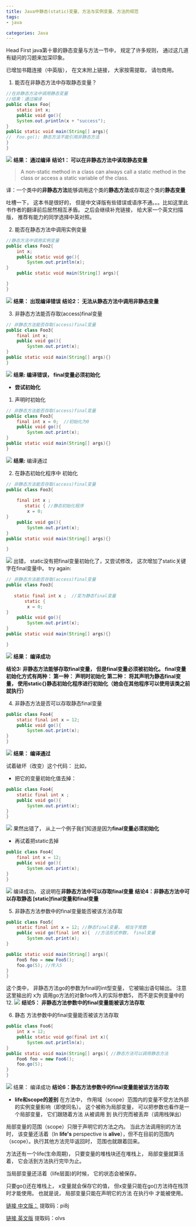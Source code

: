 ```yaml
---
title: Java中静态(static)变量、方法与实例变量、方法的规范
tags:
- java

categories: Java
---
```



Head First java第十章的静态变量与方法一节中， 规定了许多规则， 通过这几道有疑问的习题来加深印象。

已增加书籍连接（中英版）， 在文末附上链接， 大家按需提取， 请勿商用。

1. 能否在非静态方法中存取静态变量？
```java
//在非静态方法中调用静态变量
//结果：通过编译
public class Foo{
    static int x;
    public void go(){
	System.out.println(x + "success");
}
public static void main(String[] args){
//	Foo.go(); 静态方法不能引用非静态方法
}
}
```
![](https://img-blog.csdnimg.cn/20190129220155138.png)
**结果： 通过编译**
**结论1： 可以在非静态方法中读取静态变量**

> A non-static method in a class can always call a static method in the class or access a static variable of the class.

译：一个类中的**非静态方法**能够调用这个类的**静态方法**或存取这个类的**静态变量**

吐槽一下， 这本书是很好的， 但是中文译版有些错误或语序不通。。。比如这里此书作者的翻译前后居然相互矛盾。
之后会继续补充链接， 给大家一个英文扫描版， 推荐有能力的同学选择中英对照。

2. 能否在静态方法中调用实例变量
```java
//静态方法中调用实例变量
public class Foo2{
    int x;
    public static void go(){
        System.out.println(x);
}
    public static void main(String[] args){

}
}
```
![](https://img-blog.csdnimg.cn/20190129221508213.png)
**结果： 出现编译错误**
**结论2： 无法从静态方法中调用非静态变量**

3.  非静态方法能否存取(access)final变量
```java
// 非静态方法能否存取(access)final变量
public class Foo3{
    final int x;
    public void go(){
        System.out.print(x);
}
public static void main(String[] args){}
}
```
![](https://img-blog.csdnimg.cn/20190129222705355.png)
**结果: 编译错误， final变量必须初始化**
- **尝试初始化**
1. 声明时初始化
```java
// 非静态方法能否存取(access)final变量
public class Foo3{
    final int x = 0;  //初始化为0
    public void go(){
        System.out.print(x);
}
public static void main(String[] args){}
}
```
![](https://img-blog.csdnimg.cn/20190129223031163.png)
**结果:** 编译通过

2. 在静态初始化程序中 初始化
```java
// 非静态方法能否存取(access)final变量
public class Foo3{
 
    final int x ;
       static { //静态初始化程序
        x = 0;
}
    public void go(){
        System.out.print(x);
}
public static void main(String[] args){}

}
```
![](https://img-blog.csdnimg.cn/20190129223517288.png)
出错， static没有把final变量初始化了，又尝试修改， 这次增加了static关键字在final变量中。
try again:
```java
// 非静态方法能否存取(access)final变量
public class Foo3{
 
   static final int x ;  //变为静态final变量
       static {
        x = 0;
}
    public void go(){
        System.out.print(x);
}
public static void main(String[] args){}

}
```
![](https://img-blog.csdnimg.cn/2019012922395150.png)
**结果： 编译成功**

**结论3: 非静态方法能够存取final变量， 但是final变量必须被初始化。 final变量初始化方式有两种：
第一种： 声明时初始化
第二种： 将其声明为静态final变量， 使用static{}静态初始化程序进行初始化（她会在其他程序可以使用该类之前就执行）**

4. 非静态方法是否可以存取静态final变量
```java
public class Foo4{
    static final int x = 12;
    public void go(){
        System.out.print(x);
}
}
```
![](https://img-blog.csdnimg.cn/20190129224836892.png)
**结果： 编译通过**

试着破坏（改变）这个代码：
比如， 
- 把它的变量初始化值去掉：
```java
public class Foo4{
    static final int x ;
    public void go(){
        System.out.print(x);
}
}
```
![](https://img-blog.csdnimg.cn/20190129225013264.png)
果然出错了， 从上一个例子我们知道是因为**final变量必须初始化**
- 再试着把static去掉
```java
public class Foo4{
    final int x = 12;
    public void go(){
        System.out.print(x);
}
}
```
![](https://img-blog.csdnimg.cn/20190129225228266.png)
编译成功， 这说明在**非静态方法中可以存取final变量**
**结论4：非静态方法中可以存取静态 [static]final变量和final变量**

5. 非静态方法参数中的final变量能否被该方法存取
```java
public class Foo5{
    static final int x = 12; //静态final变量， 相当于常数
    public void go(final int x){  //方法形式参数， final变量
        System.out.print(x);
}

public static void main(String[] args){
    Foo5 foo = new Foo5();
    foo.go(5); //传入5
}
}
```
这个类中， 非静态方法go的参数为final的int型变量， 它被输出语句输出。
注意这里输出的 x为 调用go方法的对象foo传入的实际参数5， 而不是实例变量中的12.
![](https://img-blog.csdnimg.cn/201901292304488.png)
**结论5： 非静态方法参数中的final变量能被该方法存取**

6. 静态 方法参数中的final变量能否被该方法存取
```java
public class Foo6{
    int x = 12;
    public static void go(final int x){ 
        System.out.println(x);  
}
public static void main(String[] args){ //静态方法可以调用静态方法
    Foo6 foo = new Foo6();
    foo.go(5);
}
}
```

![](https://img-blog.csdnimg.cn/20190129231008281.png)
结果： 编译成功
**结论6：静态方法参数中的final变量能被该方法存取**

- **life和scope的差别**
在方法中， 
作用域（scope）范围内的变量不受方法外部的实例变量影响（即使同名）。 这个被称为局部变量， 可以把参数也看作是一个局部变量， 它们跟随着方法 从被调用 到 执行完而被丢弃（调用栈弹出）

局部变量的范围（scope）只限于声明它的方法之内。 当此方法调用别的方法时， 该变量还活着（In **life's** perspective is **alive**），但不在目前的范围内（scope）。执行其他方法完毕返回时， 范围也就跟着回来。

方法还有一个life(生命周期)， 只要变量的堆栈块还在堆栈上， 局部变量就算活着， 它会活到方法执行完毕为止。

当局部变量还活着（life层面)的时候， 它的状态会被保存。

只要go()还在堆栈上， x变量就会保存它的值， 但x变量只能在go()方法待在栈顶时才能使用。 也就是说， 局部变量只能在声明它的方法 在执行中 才能被使用。

[链接 中文版：](https://pan.baidu.com/s/1cHSUNy0OgffOrCd38UaDSw) 
提取码：pi8j 

[链接 英文版](https://pan.baidu.com/s/1-tSXcvp8Z_qEk7pUYo0ZOg)
提取码：olvs 
